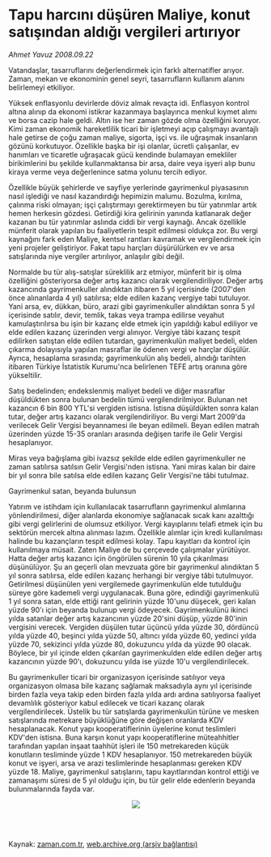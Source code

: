 # Tapu harcını düşüren Maliye, konut satışından aldığı vergileri artırıyor

*Ahmet  Yavuz 2008.09.22*

<td class="columnist-detail">
<p>Vatandaşlar, tasarruflarını değerlendirmek için farklı alternatifler arıyor. Zaman, mekan ve ekonominin genel seyri, tasarrufların kullanım alanını belirlemeyi etkiliyor.</p>
<p>
<div id="haberMetinDiv">
<p>Yüksek enflasyonlu devirlerde döviz almak revaçta idi. Enflasyon kontrol altına alınıp da ekonomi istikrar kazanmaya başlayınca menkul kıymet alımı ve borsa cazip hale geldi. Altın ise her zaman gözde olma özelliğini koruyor. Kimi zaman ekonomik hareketlilik ticari bir işletmeyi açıp çalışmayı avantajlı hale getirse de çoğu zaman maliye, sigorta, işçi vs. ile uğraşmak insanların gözünü korkutuyor. Özellikle başka bir işi olanlar, ücretli çalışanlar, ev hanımları ve ticaretle uğraşacak gücü kendinde bulamayan emekliler birikimlerini bu şekilde kullanmaktansa bir arsa, daire veya işyeri alıp bunu kiraya verme veya değerlenince satma yolunu tercih ediyor.
<p>Özellikle büyük şehirlerde ve sayfiye yerlerinde gayrimenkul piyasasının nasıl işlediği ve nasıl kazandırdığı hepimizin malumu. Bozulma, kırılma, çalınma riski olmayan; işçi çalıştırmayı gerektirmeyen bu tür yatırımlar artık hemen herkesin gözdesi. Getirdiği kira gelirinin yanında katlanarak değer kazanan bu tür yatırımlar aslında ciddi bir vergi kaynağı. Ancak özellikle münferit olarak yapılan bu faaliyetlerin tespit edilmesi oldukça zor. Bu vergi kaynağını fark eden Maliye, kentsel rantları kavramak ve vergilendirmek için yeni projeler geliştiriyor. Fakat tapu harçları düşürülürken ev ve arsa satışlarında niye vergiler artırılıyor, anlaşılır gibi değil.
<p>Normalde bu tür alış-satışlar süreklilik arz etmiyor, münferit bir iş olma özelliğini gösteriyorsa değer artış kazancı olarak vergilendiriliyor. Değer artış kazancında gayrimenkuller alındıktan itibaren 5 yıl içerisinde (2007'den önce alınanlarda 4 yıl) satılırsa; elde edilen kazanç vergiye tabi tutuluyor. Yani arsa, ev, dükkan, büro, arazi gibi gayrimenkuller alındıktan sonra 5 yıl içerisinde satılır, devir, temlik, takas veya trampa edilirse veyahut kamulaştırılırsa bu işin bir kazanç elde etmek için yapıldığı kabul ediliyor ve elde edilen kazanç üzerinden vergi alınıyor. Vergiye tâbi kazanç tespit edilirken satıştan elde edilen tutardan, gayrimenkulün maliyet bedeli, elden çıkarma dolayısıyla yapılan masraflar ile ödenen vergi ve harçlar düşülür. Ayrıca, hesaplama sırasında; gayrimenkulün alış bedeli, alındığı tarihten itibaren Türkiye İstatistik Kurumu'nca belirlenen TEFE artış oranına göre yükseltilir.
<p>Satış bedelinden; endekslenmiş maliyet bedeli ve diğer masraflar düşüldükten sonra bulunan bedelin tümü vergilendirilmiyor. Bulunan net kazancın 6 bin 800 YTL'si vergiden istisna. İstisna düşüldükten sonra kalan tutar, değer artış kazancı olarak vergilendiriliyor. Bu vergi Mart 2009'da verilecek Gelir Vergisi beyannamesi ile beyan edilmeli. Beyan edilen matrah üzerinden yüzde 15-35 oranları arasında değişen tarife ile Gelir Vergisi hesaplanıyor.
<p>Miras veya bağışlama gibi ivazsız şekilde elde edilen gayrimenkuller ne zaman satılırsa satılsın Gelir Vergisi'nden istisna. Yani miras kalan bir daire bir yıl sonra bile satılsa elde edilen kazanç Gelir Vergisi'ne tâbi tutulmaz.
<p>Gayrimenkul satan, beyanda bulunsun 
<p>Yatırım ve istihdam için kullanılacak tasarrufların gayrimenkul alımlarına yönlendirilmesi, diğer alanlarda ekonomiye sağlanacak sıcak kanı azalttığı gibi vergi gelirlerini de olumsuz etkiliyor. Vergi kayıplarını telafi etmek için bu sektörün mercek altına alınması lazım. Özellikle alımlar için kredi kullanılması halinde bu kazançların tespit edilmesi kolay. Tapu kayıtları da kontrol için kullanılmaya müsait. Zaten Maliye de bu çerçevede çalışmalar yürütüyor. Hatta değer artış kazancı için öngörülen sürenin 10 yıla çıkarılması düşünülüyor. Şu an geçerli olan mevzuata göre bir gayrimenkul alındıktan 5 yıl sonra satılırsa, elde edilen kazanç herhangi bir vergiye tâbi tutulmuyor. Getirilmesi düşünülen yeni vergilemede gayrimenkulün elde tutulduğu süreye göre kademeli vergi uygulanacak. Buna göre, edindiği gayrimenkulü 1 yıl sonra satan, elde ettiği rant gelirinin yüzde 10'unu düşecek, geri kalan yüzde 90'ı için beyanda bulunup vergi ödeyecek. Gayrimenkulünü ikinci yılda satanlar değer artış kazancının yüzde 20'sini düşüp, yüzde 80'inin vergisini verecek. Vergiden düşülen tutar üçüncü yılda yüzde 30, dördüncü yılda yüzde 40, beşinci yılda yüzde 50, altıncı yılda yüzde 60, yedinci yılda yüzde 70, sekizinci yılda yüzde 80, dokuzuncu yılda da yüzde 90 olacak. Böylece, bir yıl içinde elden çıkarılan gayrimenkulden elde edilen değer artış kazancının yüzde 90'ı, dokuzuncu yılda ise yüzde 10'u vergilendirilecek.
<p>Bu gayrimenkuller ticari bir organizasyon içerisinde satılıyor veya organizasyon olmasa bile kazanç sağlamak maksadıyla aynı yıl içerisinde birden fazla veya takip eden birden fazla yılda ardı ardına satılıyorsa faaliyet devamlılık gösteriyor kabul edilecek ve ticari kazanç olarak vergilendirilecek. Üstelik bu tür satışlarda gayrimenkulün türüne ve mesken satışlarında metrekare büyüklüğüne göre değişen oranlarda KDV hesaplanacak. Konut yapı kooperatiflerinin üyelerine konut teslimleri KDV'den istisna. Buna karşın konut yapı kooperatiflerine müteahhitler tarafından yapılan inşaat taahhüt işleri ile 150 metrekareden küçük konutların tesliminde yüzde 1 KDV hesaplanıyor. 150 metrekareden büyük konut ve işyeri, arsa ve arazi teslimlerinde hesaplanması gereken KDV yüzde 18. Maliye, gayrimenkul satışlarını, tapu kayıtlarından kontrol ettiği ve zamanaşımı süresi de 5 yıl olduğu için, bu tür gelir elde edenlerin beyanda bulunmalarında fayda var.
<p>
<p align="center"><img border="0" src="http://web.archive.org/web/20120307001435im_/http://medya.zaman.com.tr/2008/09/22/vergi.jpg"/>
</p></p></p></p></p></p></p></p></p></p></div>
</p>


<p><br>
		 </br></p></td>

Kaynak: [zaman.com.tr](http://zaman.com.tr/yazar.do?yazino=741164), [web.archive.org (arşiv bağlantısı)](http://web.archive.org/web/20120307001435/http://www.zaman.com.tr:80/yazar.do?yazino=741164)
